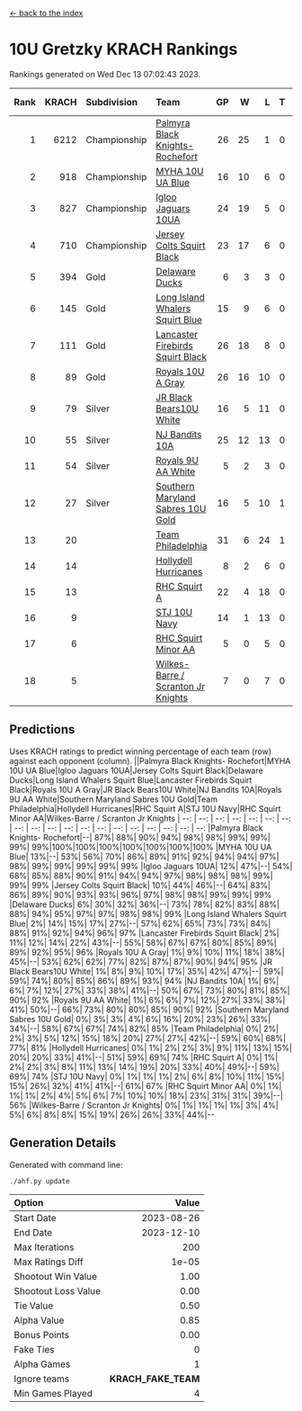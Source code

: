 [<- back to the index](readme.md)
# 10U Gretzky KRACH Rankings
Rankings generated on Wed Dec 13 07:02:43 2023.

Rank|KRACH|Subdivision|Team|GP|W|L|T|OTW|OTL|SoS|Exp Wins|Win Diff
---:|---:|:---|:---|---:|---:|---:|---:|---:|---:|---:|---:|---:
1|6212|Championship|[Palmyra Black Knights- Rochefort](https://gamesheetstats.com/seasons/3659/teams/140260/schedule)|26|25|1|0|0|1|294|25.8|-0.0
2|918|Championship|[MYHA 10U UA Blue](https://gamesheetstats.com/seasons/3659/teams/140258/schedule)|16|10|6|0|0|0|1713|10.8|-0.0
3|827|Championship|[Igloo Jaguars 10UA](https://gamesheetstats.com/seasons/3659/teams/140253/schedule)|24|19|5|0|0|1|502|19.8|-0.0
4|710|Championship|[Jersey Colts Squirt Black](https://gamesheetstats.com/seasons/3659/teams/140254/schedule)|23|17|6|0|1|0|768|17.8|-0.0
5|394|Gold|[Delaware Ducks](https://gamesheetstats.com/seasons/3659/teams/140218/schedule)|6|3|3|0|0|0|2685|3.8|-0.0
6|145|Gold|[Long Island Whalers Squirt Blue](https://gamesheetstats.com/seasons/3659/teams/140257/schedule)|15|9|6|0|0|0|898|9.9|0.0
7|111|Gold|[Lancaster Firebirds Squirt Black](https://gamesheetstats.com/seasons/3659/teams/140256/schedule)|26|18|8|0|2|1|339|18.9|0.0
8|89|Gold|[Royals 10U A Gray](https://gamesheetstats.com/seasons/3659/teams/140262/schedule)|26|16|10|0|1|1|379|16.9|0.0
9|79|Silver|[JR Black Bears10U White](https://gamesheetstats.com/seasons/3659/teams/140255/schedule)|16|5|11|0|1|1|1370|5.9|0.0
10|55|Silver|[NJ Bandits 10A](https://gamesheetstats.com/seasons/3659/teams/140259/schedule)|25|12|13|0|0|1|229|12.9|0.0
11|54|Silver|[Royals 9U AA White](https://gamesheetstats.com/seasons/3659/teams/140225/schedule)|5|2|3|0|0|0|258|2.9|0.0
12|27|Silver|[Southern Maryland Sabres 10U Gold](https://gamesheetstats.com/seasons/3659/teams/140263/schedule)|16|5|10|1|2|0|144|6.4|0.0
13|20||[Team Philadelphia](https://gamesheetstats.com/seasons/3659/teams/140265/schedule)|31|6|24|1|0|2|978|7.4|0.0
14|14||[Hollydell Hurricanes](https://gamesheetstats.com/seasons/3659/teams/140220/schedule)|8|2|6|0|0|0|211|2.9|0.0
15|13||[RHC Squirt A](https://gamesheetstats.com/seasons/3659/teams/140261/schedule)|22|4|18|0|1|0|192|4.9|0.0
16|9||[STJ 10U Navy](https://gamesheetstats.com/seasons/3659/teams/140264/schedule)|14|1|13|0|0|0|1399|1.9|0.0
17|6||[RHC Squirt Minor AA](https://gamesheetstats.com/seasons/3659/teams/140224/schedule)|5|0|5|0|0|0|284|0.9|0.0
18|5||[Wilkes-Barre / Scranton Jr Knights](https://gamesheetstats.com/seasons/3659/teams/140228/schedule)|7|0|7|0|0|0|1606|0.9|0.0

## Predictions
Uses KRACH ratings to predict winning percentage of each team (row) against each opponent (column).
||Palmyra Black Knights- Rochefort|MYHA 10U UA Blue|Igloo Jaguars 10UA|Jersey Colts Squirt Black|Delaware Ducks|Long Island Whalers Squirt Blue|Lancaster Firebirds Squirt Black|Royals 10U A Gray|JR Black Bears10U White|NJ Bandits 10A|Royals 9U AA White|Southern Maryland Sabres 10U Gold|Team Philadelphia|Hollydell Hurricanes|RHC Squirt A|STJ 10U Navy|RHC Squirt Minor AA|Wilkes-Barre / Scranton Jr Knights
| --: | --: | --: | --: | --: | --: | --: | --: | --: | --: | --: | --: | --: | --: | --: | --: | --: | --: | --: 
|Palmyra Black Knights- Rochefort|--| 87%| 88%| 90%| 94%| 98%| 98%| 99%| 99%| 99%| 99%|100%|100%|100%|100%|100%|100%|100%
|MYHA 10U UA Blue| 13%|--| 53%| 56%| 70%| 86%| 89%| 91%| 92%| 94%| 94%| 97%| 98%| 99%| 99%| 99%| 99%| 99%
|Igloo Jaguars 10UA| 12%| 47%|--| 54%| 68%| 85%| 88%| 90%| 91%| 94%| 94%| 97%| 98%| 98%| 98%| 99%| 99%| 99%
|Jersey Colts Squirt Black| 10%| 44%| 46%|--| 64%| 83%| 86%| 89%| 90%| 93%| 93%| 96%| 97%| 98%| 98%| 99%| 99%| 99%
|Delaware Ducks|  6%| 30%| 32%| 36%|--| 73%| 78%| 82%| 83%| 88%| 88%| 94%| 95%| 97%| 97%| 98%| 98%| 99%
|Long Island Whalers Squirt Blue|  2%| 14%| 15%| 17%| 27%|--| 57%| 62%| 65%| 73%| 73%| 84%| 88%| 91%| 92%| 94%| 96%| 97%
|Lancaster Firebirds Squirt Black|  2%| 11%| 12%| 14%| 22%| 43%|--| 55%| 58%| 67%| 67%| 80%| 85%| 89%| 89%| 92%| 95%| 96%
|Royals 10U A Gray|  1%|  9%| 10%| 11%| 18%| 38%| 45%|--| 53%| 62%| 62%| 77%| 82%| 87%| 87%| 90%| 94%| 95%
|JR Black Bears10U White|  1%|  8%|  9%| 10%| 17%| 35%| 42%| 47%|--| 59%| 59%| 74%| 80%| 85%| 86%| 89%| 93%| 94%
|NJ Bandits 10A|  1%|  6%|  6%|  7%| 12%| 27%| 33%| 38%| 41%|--| 50%| 67%| 73%| 80%| 81%| 85%| 90%| 92%
|Royals 9U AA White|  1%|  6%|  6%|  7%| 12%| 27%| 33%| 38%| 41%| 50%|--| 66%| 73%| 80%| 80%| 85%| 90%| 92%
|Southern Maryland Sabres 10U Gold|  0%|  3%|  3%|  4%|  6%| 16%| 20%| 23%| 26%| 33%| 34%|--| 58%| 67%| 67%| 74%| 82%| 85%
|Team Philadelphia|  0%|  2%|  2%|  3%|  5%| 12%| 15%| 18%| 20%| 27%| 27%| 42%|--| 59%| 60%| 68%| 77%| 81%
|Hollydell Hurricanes|  0%|  1%|  2%|  2%|  3%|  9%| 11%| 13%| 15%| 20%| 20%| 33%| 41%|--| 51%| 59%| 69%| 74%
|RHC Squirt A|  0%|  1%|  2%|  2%|  3%|  8%| 11%| 13%| 14%| 19%| 20%| 33%| 40%| 49%|--| 59%| 69%| 74%
|STJ 10U Navy|  0%|  1%|  1%|  1%|  2%|  6%|  8%| 10%| 11%| 15%| 15%| 26%| 32%| 41%| 41%|--| 61%| 67%
|RHC Squirt Minor AA|  0%|  1%|  1%|  1%|  2%|  4%|  5%|  6%|  7%| 10%| 10%| 18%| 23%| 31%| 31%| 39%|--| 56%
|Wilkes-Barre / Scranton Jr Knights|  0%|  1%|  1%|  1%|  1%|  3%|  4%|  5%|  6%|  8%|  8%| 15%| 19%| 26%| 26%| 33%| 44%|--

## Generation Details

Generated with command line:
```
./ahf.py update
```

| Option | Value |
| :----- | ----: |
| Start Date | 2023-08-26 |
| End Date | 2023-12-10 |
| Max Iterations | 200 |
| Max Ratings Diff | 1e-05 |
| Shootout Win Value | 1.00 |
| Shootout Loss Value | 0.00 |
| Tie Value | 0.50 |
| Alpha Value | 0.85 |
| Bonus Points | 0.00 |
| Fake Ties | 0 |
| Alpha Games | 1 |
| Ignore teams | __KRACH_FAKE_TEAM__ |
| Min Games Played | 4 |

